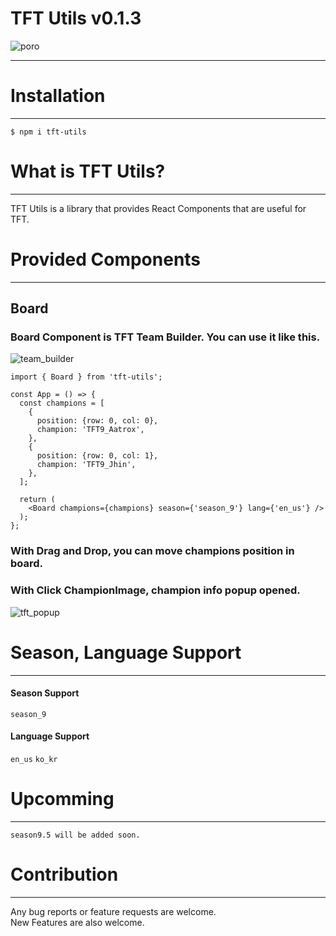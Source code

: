# TFT Utils v0.1.3
![poro](https://tft-utils.s3.ap-northeast-2.amazonaws.com/assets/poro.jpeg)
<hr>

# Installation
<hr>

```
$ npm i tft-utils
```

# What is TFT Utils?
<hr>
TFT Utils is a library that provides React Components that are useful for TFT.
<br>

# Provided Components
<hr>

## Board
### Board Component is TFT Team Builder. You can use it like this.

![team_builder](https://tft-utils.s3.ap-northeast-2.amazonaws.com/assets/team_builder.png)

```tsx
import { Board } from 'tft-utils';

const App = () => {
  const champions = [
    {
      position: {row: 0, col: 0},
      champion: 'TFT9_Aatrox',
    },
    {
      position: {row: 0, col: 1},
      champion: 'TFT9_Jhin',
    },
  ];
  
  return (
    <Board champions={champions} season={'season_9'} lang={'en_us'} />
  );
};
```

### With Drag and Drop, you can move champions position in board. <br>
### With Click ChampionImage, champion info popup opened.

![tft_popup](https://tft-utils.s3.ap-northeast-2.amazonaws.com/assets/tft_popup.png)

# Season, Language Support
<hr>

#### Season Support
`season_9`

#### Language Support
`en_us` `ko_kr`

# Upcomming
<hr>

`season9.5 will be added soon.`

# Contribution
<hr>
Any bug reports or feature requests are welcome. <br>
New Features are also welcome. <br>

